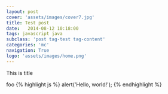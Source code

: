 ```yaml
---
layout: post
cover: 'assets/images/cover7.jpg'
title: Test post
date:   2014-08-12 10:18:00
tags: javascript java
subclass: 'post tag-test tag-content'
categories: 'mc'
navigation: True
logo: 'assets/images/home.png'
---
```




This is title

foo
{% highlight js %}
alert('Hello, world!');
{% endhighlight %}

